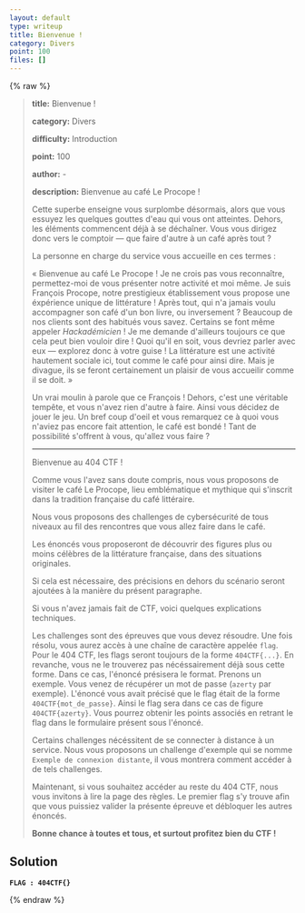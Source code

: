 ```yaml
---
layout: default
type: writeup
title: Bienvenue !
category: Divers
point: 100
files: []
---
```


{% raw %}
> **title:** Bienvenue !
>
> **category:** Divers
>
> **difficulty:** Introduction
>
> **point:** 100
>
> **author:** -
>
> **description:**
> Bienvenue au café Le Procope ! 
> 
> Cette superbe enseigne vous surplombe désormais, alors que vous essuyez les quelques gouttes d'eau qui vous ont atteintes. Dehors, les éléments commencent déjà à se déchaîner. Vous vous dirigez donc vers le comptoir — que faire d'autre à un café après tout ?
> 
> La personne en charge du service vous accueille en ces termes : 
> 
> « Bienvenue au café Le Procope ! Je ne crois pas vous reconnaître, permettez-moi de vous présenter notre activité et moi même. Je suis François Procope, notre prestigieux établissement vous propose une éxpérience unique de littérature ! Après tout, qui n'a jamais voulu accompagner son café d'un bon livre, ou inversement ? Beaucoup de nos clients sont des habitués vous savez. Certains se font même appeler _Hackadémicien_ ! Je me demande d'ailleurs toujours ce que cela peut bien vouloir dire ! Quoi qu'il en soit, vous devriez parler avec eux — explorez donc à votre guise ! La littérature est une activité hautement sociale ici, tout comme le café pour ainsi dire. Mais je divague, ils se feront certainement un plaisir de vous accueilir comme il se doit. »
> 
> Un vrai moulin à parole que ce François ! Dehors, c'est une véritable tempête, et vous n'avez rien d'autre à faire. Ainsi vous décidez de jouer le jeu. Un bref coup d'oeil et vous remarquez ce à quoi vous n'aviez pas encore fait attention, le café est bondé ! Tant de possibilité s'offrent à vous, qu'allez vous faire ?
> 
> ***
> 
> Bienvenue au 404 CTF ! 
> 
> Comme vous l'avez sans doute compris, nous vous proposons de visiter le café Le Procope, lieu emblématique et mythique qui s'inscrit dans la tradition française du café littéraire. 
> 
> Nous vous proposons des challenges de cybersécurité de tous niveaux au fil des rencontres que vous allez faire dans le café.
> 
> Les énoncés vous proposeront de découvrir des figures plus ou moins célèbres de la littérature française, dans des situations originales.
> 
> Si cela est nécessaire, des précisions en dehors du scénario seront ajoutées à la manière du présent paragraphe.
> 
> Si vous n'avez jamais fait de CTF, voici quelques explications techniques.
> 
> Les challenges sont des épreuves que vous devez résoudre. Une fois résolu, vous aurez accès à une chaîne de caractère appelée `flag`. Pour le 404 CTF, les flags seront toujours de la forme `404CTF{...}`. En revanche,  vous ne le trouverez pas nécéssairement déjà sous cette forme. Dans ce cas, l'énoncé présisera le format. Prenons un exemple. Vous venez de récupérer un mot de passe (`azerty` par exemple). L'énoncé vous avait précisé que le flag était de la forme `404CTF{mot_de_passe}`. Ainsi le flag sera dans ce cas de figure `404CTF{azerty}`. Vous pourrez obtenir les points associés en retrant le flag dans le formulaire présent sous l'énoncé.
> 
> Certains challenges nécéssitent de se connecter à distance à un service. Nous vous proposons un challenge d'exemple qui se nomme `Exemple de connexion distante`, il vous montrera comment accéder à de tels challenges.
> 
> Maintenant, si vous souhaitez accéder au reste du 404 CTF, nous vous invitons à lire la page des règles. Le premier flag s'y trouve afin que vous puissiez valider la présente épreuve et débloquer les autres énoncés.
> 
> **Bonne chance à toutes et tous, et surtout profitez bien du CTF !**

## Solution


**`FLAG : 404CTF{}`**

{% endraw %}